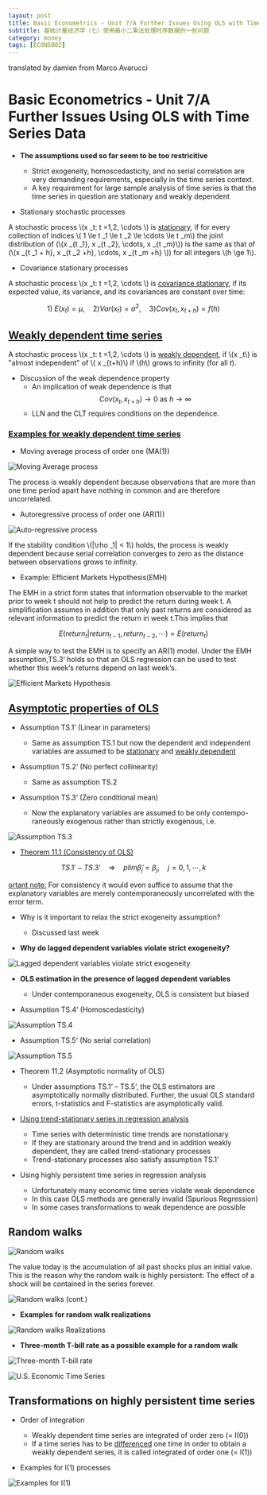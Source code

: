 ```yaml
---
layout: post
title: Basic Econometrics - Unit 7/A Further Issues Using OLS with Time Series Data
subtitle: 基础计量经济学（七）使用最小二乘法处理时序数据的一些问题
category: money
tags: [ECON5002]
---
```


translated by damien from Marco Avarucci

#  Basic Econometrics - Unit  7/A Further Issues Using OLS with Time Series Data

-   **The assumptions used so far seem to be too restricitive**
    -   Strict exogeneity, homoscedasticity, and no serial correlation are very demanding requirements, especially in the time series context.
    -   A key requirement for large sample analysis of time series is that the time series in question are stationary and weakly dependent

-   Stationary stochastic processes

A stochastic process \\(x _t: t =1,2, \cdots \\) is <u>stationary</u>, if for every collection of indices \\( 1 \le t _1 \le t _2 \le \cdots \le t _m\\) the joint distribution of (\\(x _{t _1}, x _{t _2}, \cdots, x _{t _m}\\)) is the same as that of (\\(x _{t _1 + h}, x _{t _2 +h}, \cdots, x _{t _m +h} \\)) for all integers \\(h \ge 1\\).

-   Covariance stationary processes

A stochastic process \\(x _t: t =1,2, \cdots \\) is <u>covariance stationary</u>, if its expected value, its variance, and its covariances are constant over time:

$$
    1)\ E(x _t)= \mu, \quad 2) Var(x _t) = \sigma ^2, \quad 3)Cov(x _t, x _{t+h}) = f(h)
$$

##   <u>Weakly dependent time series</u>

A stochastic process \\(x _t: t =1,2, \cdots \\) is <u>weakly dependent</u>, if \\(x _t\\) is "almost independent" of \\( x _{t+h}\\) if \\(h\\) grows to infinity (for all *t*).

-   Discussion of the weak dependence property
    -   An implication of weak dependence is that
        $$
            Cov(x _t, x _{t+h}) \to 0 \text{  as  } h \to \infty
        $$
    -   LLN and the CLT requires conditions on the dependence.

###   <U>Examples for weakly dependent time series</U>

-   Moving average process of order one (MA(1))

![]({{site.url}}/assets/images/2020/ECON5002/ma.png "Moving Average process")

The process is weakly dependent because observations that are more than one time period apart have nothing in common and are therefore uncorrelated.

-   Autoregressive process of order one (AR(1))

![]({{site.url}}/assets/images/2020/ECON5002/autoregress.png "Auto-regressive process")

If the stability condition \\(\|\rho _1\| < 1\\) holds, the process is weakly dependent because serial correlation converges to zero as the distance between observations grows to infinity.

-   Example: Efficient Markets Hypothesis(EMH)

The EMH in a strict form states that information observable to the market prior to week t should not help to predict the return during week t. A simplification assumes in addition that only past returns are considered as relevant information to predict the return in week t.This implies that

$$
    E(return _t | return _{t-1}, return _{t-2}, \cdots) = E (return _t)
$$

A simple way to test the EMH is to specify an AR(1) model. Under the EMH assumption,TS.3‘ holds so that an OLS regression can be used to test whether this week‘s returns depend on last week‘s.

![]({{site.url}}/assets/images/2020/ECON5002/emh.png "Efficient Markets Hypothesis")

##   <u>Asymptotic properties of OLS</u>

-   Assumption TS.1‘ (Linear in parameters)

    -   Same as assumption TS.1 but now the dependent and independent variables are assumed to be <u>stationary</u> and <u>weakly dependent</u>

-   Assumption TS.2‘ (No perfect collinearity)

    -   Same as assumption TS.2

-   Assumption TS.3‘ (Zero conditional mean)

    -   Now the explanatory variables are assumed to be only contempo-raneously exogenous rather than strictly exogenous, i.e.

![]({{site.url}}/assets/images/2020/ECON5002/AssumpTS3.png "Assumption TS.3")

-   <u>Theorem 11.1 (Consistency of OLS)</u>

$$
    TS.1' - TS.3' \quad \Rightarrow \quad plim \hat{\beta} _j = \beta _j, \quad j = 0, 1, \cdots, k
$$

<u>ortant note:</u> For consistency it would even suffice to assume that the explanatory variables are merely contemporaneously uncorrelated with the error term.

-   Why is it important to relax the strict exogeneity assumption?

    -   Discussed last week

-   **Why do lagged dependent variables violate strict exogeneity?**

![]({{site.url}}/assets/images/2020/ECON5002/lagDependentVar.png "Lagged dependent variables violate strict exogeneity")


-   **OLS estimation in the presence of lagged dependent variables**

    -   Under contemporaneous exogeneity, OLS is consistent but biased

-   Assumption TS.4‘ (Homoscedasticity)

![]({{site.url}}/assets/images/2020/ECON5002/AssumpTS4.png "Assumption TS.4")

-   Assumption TS.5‘ (No serial correlation)

![]({{site.url}}/assets/images/2020/ECON5002/AssumpTS5.png "Assumption TS.5")

-   Theorem 11.2 (Asymptotic normality of OLS)

    -   Under assumptions TS.1‘ – TS.5‘, the OLS estimators are asymptotically normally distributed. Further, the usual OLS standard errors, t-statistics and F-statistics are asymptotically valid.

-   <u>Using trend-stationary series in regression analysis</u>
    -   Time series with deterministic time trends are nonstationary
    -   If they are stationary around the trend and in addition weakly dependent, they are called trend-stationary processes
    -   Trend-stationary processes also satisfy assumption TS.1‘

-   Using highly persistent time series in regression analysis
    -   Unfortunately many economic time series violate weak dependence
    -   In this case OLS methods are generally invalid (Spurious Regression)
    -   In some cases transformations to weak dependence are possible


##   **Random walks**

![]({{site.url}}/assets/images/2020/ECON5002/randomWalks1.png "Random walks")

The value today is the accumulation of all past shocks plus an initial value. This is the reason why the random walk is highly persistent: The effect of a shock will be contained in the series forever.

![]({{site.url}}/assets/images/2020/ECON5002/randomWalks2.png "Random walks (cont.)")

-   **Examples for random walk realizations**

![]({{site.url}}/assets/images/2020/ECON5002/randomWalksRealizations.png "Random walks Realizations")

-   **Three-month T-bill rate as a possible example for a random walk**

![]({{site.url}}/assets/images/2020/ECON5002/tBillRate.png "Three-month T-bill rate")

![]({{site.url}}/assets/images/2020/ECON5002/U.S.EconTS.png "U.S. Economic Time Series")

##   **Transformations on highly persistent time series**

-   Order of integration

    -   Weakly dependent time series are integrated of order zero (= I(0))
    -   If a time series has to be <u>differenced</u> one time in order to obtain a weakly dependent series, it is called integrated of order one (= I(1))

-   Examples for I(1) processes

![]({{site.url}}/assets/images/2020/ECON5002/IProcess.png "Examples for I(1)")


<script type="text/javascript" id="MathJax-script" async
  src="https://cdn.jsdelivr.net/npm/mathjax@3/es5/tex-svg.js">
</script>
